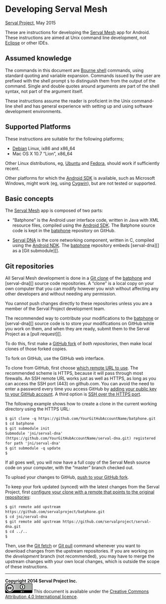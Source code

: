 Developing Serval Mesh
======================
[Serval Project][], May 2015

These are instructions for developing the [Serval Mesh][README] app for
Android.  These instructions are aimed at Unix command line development, not
[Eclipse][] or other IDEs.

Assumed knowledge
-----------------

The commands in this document are [Bourne shell][] commands, using standard
quoting and variable expansion.  Commands issued by the user are prefixed with
the shell prompt `$` to distinguish them from the output of the command.
Single and double quotes around arguments are part of the shell syntax, not
part of the argument itself.

These instructions assume the reader is proficient in the Unix command-line
shell and has general experience with setting up and using software development
environments.

Supported Platforms
-------------------

These instructions are suitable for the following platforms;

 * [Debian][] Linux, ix86 and x86\_64
 * Mac OS X 10.7 “Lion”, x86\_64

Other Linux distributions, eg, [Ubuntu][] and [Fedora][], should work if
sufficiently recent.

Other platforms for which the [Android SDK][] is available, such as Microsoft
Windows, might work (eg, using [Cygwin][]), but are not tested or supported.

Basic concepts
--------------

The [Serval Mesh][] app is composed of two parts:

 * “Batphone” is the Android user interface code, written in Java with XML
   resource files, compiled using the [Android SDK][].  The Batphone source
   code is kept in the [batphone][] repository on GitHub.

 * [Serval DNA][] is the core networking component, written in C, compiled
   using the [Android NDK][].  The [batphone][] repository embeds
   [serval-dna][] as a [Git submodule][].

Git repositories
----------------

All Serval Mesh development is done in a [Git clone][] of the [batphone][] and
[serval-dna][] source code repositories.  A “clone” is a local copy on your own
computer that you can modify however you wish without affecting any other
developers and without needing any permission.

You cannot push changes directly to these repositories unless you are a member
of the Serval Project development team.

The recommended way to contribute your modifications to the [batphone][] or
[serval-dna][] source code is to store your modifications on GitHub while you
work on them, and when they are ready, submit them to the Serval Project as a
[pull request][].

To do this, first make a [GitHub fork][] of *both repositories*, then make
local clones of those forked copies.

To fork on GitHub, use the GitHub web interface.

To clone from GitHub, first choose [which remote URL to use][].  The
recommended scheme is HTTPS, because it will pass through most firewalls.  An
SSH remote URL works just as well as HTTPS, as long as you can access the SSH
port (443) on github.com.  You can avoid the need to enter a password every
time you access GitHub by [adding your public key to your GitHub account][].  A
third option is [SSH over the HTTPS port][].

The following example shows how to create a clone in the current working
directory using the HTTPS URL:

    $ git clone -q https://github.com/YourGitHubAccountName/batphone.git
    $ cd batphone
    $ git submodule init
    Submodule 'jni/serval-dna' (https://github.com/YourGitHubAccountName/serval-dna.git) registered for path 'jni/serval-dna'
    $ git submodule -q update
    $

If all goes well, you will now have a full copy of the Serval Mesh source code
on your computer, with the “master” branch checked out.

To upload your changes to GitHub, [push to your GitHub fork][].

To keep your fork updated (synced) with the latest changes from the Serval
Project, first [configure your clone with a remote that points to the original
repositories][]:

    $ git remote add upstream https://github.com/servalproject/batphone.git
    $ cd jni/serval-dna
    $ git remote add upstream https://github.com/servalproject/serval-dna.git
    $ cd ../..
    $

Then, use the [Git fetch][] or [Git pull][] command whenever you want to
download changes from the upstream repositories.  If you are working on the
*development* branch (not recommended), you may have to merge the upstream
changes with your own local changes, which is outside the scope of these
instructions.

-----
**Copyright 2014 Serval Project Inc.**  
![CC-BY-4.0](./cc-by-4.0.png)
This document is available under the [Creative Commons Attribution 4.0 International licence][CC BY 4.0].


[Serval Project]: http://www.servalproject.org/
[README]: ./README.md
[Serval Mesh]: http://developer.servalproject.org/dokuwiki/doku.php?id=content:servalmesh:
[Serval DNA]: http://developer.servalproject.org/dokuwiki/doku.php?id=content:servaldna:
[batphone]: http://github.com/servalproject/batphone/
[Git clone]: http://git-scm.com/book/en/v2/Git-Basics-Getting-a-Git-Repository#Cloning-an-Existing-Repository
[Git submodules]: http://git-scm.com/book/en/v2/Git-Tools-Submodules
[GitHub fork]: https://help.github.com/articles/fork-a-repo/
[Git remote]: http://git-scm.com/book/en/v2/Git-Basics-Working-with-Remotes
[Git push]: http://git-scm.com/docs/git-push
[Git fetch]: http://git-scm.com/docs/git-fetch
[Git pull]: http://git-scm.com/docs/git-pull
[which remote URL to use]: https://help.github.com/articles/which-remote-url-should-i-use/
[adding your public key to your GitHub account]: https://help.github.com/articles/generating-ssh-keys/
[SSH over the HTTPS port]: https://help.github.com/articles/using-ssh-over-the-https-port/
[push to your GitHub fork]: https://help.github.com/articles/pushing-to-a-remote/
[configure your clone with a remote that points to the original repositories]: https://help.github.com/articles/configuring-a-remote-for-a-fork/
[Android SDK]: http://developer.android.com/sdk/index.html
[Android NDK]: http://developer.android.com/sdk/ndk/index.html
[Bourne shell]: http://en.wikipedia.org/wiki/Bourne_shell
[Eclipse]: http://developer.android.com/sdk/installing/installing-adt.html
[Debian]: http://www.debian.org/
[Ubuntu]: http://www.ubuntu.com/
[Fedora]: http://fedoraproject.org/
[Cygwin]: http://www.cygwin.com/
[CC BY 4.0]: ./LICENSE-DOCUMENTATION.md
